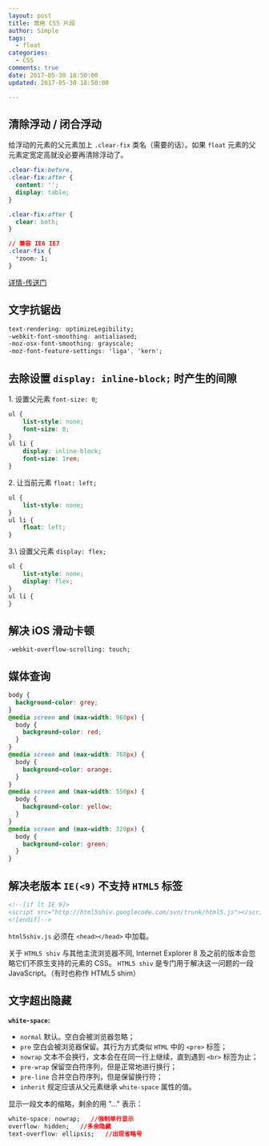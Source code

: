 ```yaml
---
layout: post
title: 常用 CSS 片段
author: Simple
tags:
  - float
categories:
  - CSS
comments: true
date: 2017-05-30 18:50:00
updated: 2017-05-30 18:50:00

---
```


## 清除浮动 / 闭合浮动

给浮动的元素的父元素加上 `.clear-fix` 类名（需要的话）。如果 `float` 元素的父元素定宽定高就没必要再清除浮动了。

``` css
.clear-fix:before,
.clear-fix:after {
  content: '';
  display: table;
}

.clear-fix:after {
  clear: both;
}

// 兼容 IE6 IE7
.clear-fix {
  *zoom: 1;
}
```

<!-- more -->

[详情-传送门](https://www.singple.com/css/float.html)


## 文字抗锯齿

``` css
text-rendering: optimizeLegibility;
-webkit-font-smoothing: antialiased;
-moz-osx-font-smoothing: grayscale;
-moz-font-feature-settings: 'liga', 'kern';
```


## 去除设置 `display: inline-block;` 时产生的间隙

1\. 设置父元素 `font-size: 0`;

``` css
ul {
    list-style: none;
    font-size: 0;
}
ul li {
    display: inline-block;
    font-size: 1rem;
}
```

2\. 让当前元素 `float: left;`

``` css
ul {
    list-style: none;
}
ul li {
    float: left;
}
```

3.\ 设置父元素 `display: flex;`

``` css
ul {
    list-style: none;
    display: flex;
}
ul li {
}
```


## 解决 iOS 滑动卡顿

`-webkit-overflow-scrolling: touch;`


## 媒体查询

``` css
body {
  background-color: grey;
}
@media screen and (max-width: 960px) {
  body {
    background-color: red;
  }
}
@media screen and (max-width: 768px) {
  body {
    background-color: orange;
  }
}
@media screen and (max-width: 550px) {
  body {
    background-color: yellow;
  }
}
@media screen and (max-width: 320px) {
  body {
    background-color: green;
  }
}
```


## 解决老版本 `IE(<9)` 不支持 `HTML5` 标签

``` html
<!--[if lt IE 9]>
<script src="http://html5shiv.googlecode.com/svn/trunk/html5.js"></script>
<![endif]-->
```

`html5shiv.js` 必须在 `<head></head>` 中加载。

关于 `HTML5 shiv`
与其他主流浏览器不同, Internet Explorer 8 及之前的版本会忽略它们不原生支持的元素的 CSS。
`HTML5 shiv` 是专门用于解决这一问题的一段 JavaScript。（有时也称作 HTML5 shim）


## 文字超出隐藏

**`white-space`:**

- `normal` 默认。空白会被浏览器忽略；
- `pre` 空白会被浏览器保留。其行为方式类似 `HTML` 中的 `<pre>` 标签；
- `nowrap` 文本不会换行，文本会在在同一行上继续，直到遇到 `<br>` 标签为止；
- `pre-wrap` 保留空白符序列，但是正常地进行换行；
- `pre-line` 合并空白符序列，但是保留换行符；
- `inherit` 规定应该从父元素继承 `white-space` 属性的值。

显示一段文本的缩略，剩余的用 "..." 表示：

``` css
white-space: nowrap;   //强制单行显示
overflow: hidden;   //多余隐藏
text-overflow: ellipsis;   //出现省略号
```
